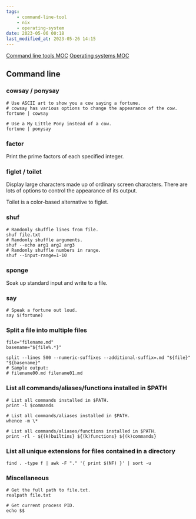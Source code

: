 ```yaml
---
tags:
    - command-line-tool
    - nix
    - operating-system
date: 2023-05-06 00:18
last_modified_at: 2023-05-26 14:15
---
```


[Command line tools MOC](Command%20line%20tools%20MOC.md)
[Operating systems MOC](Operating%20systems%20MOC.md)

## Command line

### cowsay / ponysay

```shell
# Use ASCII art to show you a cow saying a fortune.
# cowsay has various options to change the appearance of the cow.
fortune | cowsay

# Use a My Little Pony instead of a cow.
fortune | ponysay
```

### factor

Print the prime factors of each specified integer.

### figlet / toilet

Display large characters made up of ordinary screen characters. There are lots of options to control the appearance of its output.

Toilet is a color-based alternative to figlet.

### 

### shuf

```shell
# Randomly shuffle lines from file.
shuf file.txt
# Randomly shuffle arguments.
shuf --echo arg1 arg2 arg3
# Randomly shuffle numbers in range.
shuf --input-range=1-10
```

### sponge

Soak up standard input and write to a file.

### say

```shell
# Speak a fortune out loud.
say $(fortune)
```

### Split a file into multiple files

```shell
file="filename.md"
basename="${file%.*}"

split --lines 500 --numeric-suffixes --additional-suffix=.md "${file}" "${basename}"
# Sample output:
# filename00.md filename01.md
```

### List all commands/aliases/functions installed in $PATH

```shell
# List all commands installed in $PATH.
print -l $commands

# List all commands/aliases installed in $PATH.
whence -m \*

# List all commands/aliases/functions installed in $PATH.
print -rl - ${(k)builtins} ${(k)functions} ${(k)commands}
```

### List all unique extensions for files contained in a directory

```shell
find . -type f | awk -F "." '{ print $(NF) }' | sort -u
```

### Miscellaneous

```shell
# Get the full path to file.txt.
realpath file.txt

# Get current process PID.
echo $$
```
